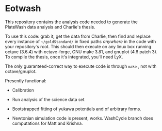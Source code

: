Eotwash
=======

This repository contains the analysis code needed to generate the PlateWash data analysis and Charlie's thesis.

To use this code: grab it, get the data from Charlie, then find and replace every instance of `~/goldStandard/` in fixed paths _anywhere_ in the code with your repository's root. This should then execute on any linux box running octave (3.6.4) with octave-forge, GNU make 3.81, and gnuplot (4.6 patch 3). To compile the thesis, once it's integrated, you'll need LyX. 

The only guaranteed-correct way to execute code is through `make` , not with octave/gnuplot. 

Presently functional: 

* Calibration

* Run analysis of the science data set

* Bootstrapped fitting of yukawa potentials and of arbitrary forms.

* Newtonian simulation code is present, works. WashCycle branch does computations for Matt and Krishna.



